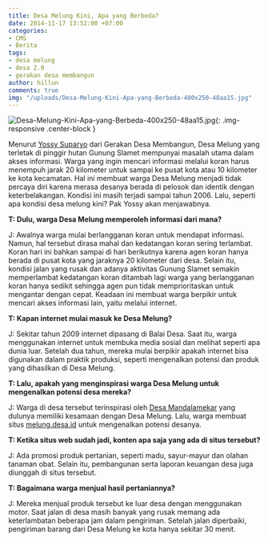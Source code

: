 ```yaml
---
title: Desa Melung Kini, Apa yang Berbeda?
date: 2014-11-17 13:52:00 +07:00
categories:
- CMS
- Berita
tags:
- desa melung
- desa 2.0
- gerakan desa membangun
author: hillun
comments: true
img: "/uploads/Desa-Melung-Kini-Apa-yang-Berbeda-400x250-48aa15.jpg"
---
```


![Desa-Melung-Kini-Apa-yang-Berbeda-400x250-48aa15.jpg](/uploads/Desa-Melung-Kini-Apa-yang-Berbeda-400x250-48aa15.jpg){: .img-responsive .center-block }

Menurut [Yossy Suparyo](http://ciptamedia.org/yossy-suparyo/) dari Gerakan Desa Membangun, Desa Melung yang terletak di pinggir hutan Gunung Slamet mempunyai masalah utama dalam akses informasi. Warga yang ingin mencari informasi melalui koran harus menempuh jarak 20 kilometer untuk sampai ke pusat kota atau 10 kilometer ke kota kecamatan. Hal ini membuat warga Desa Melung menjadi tidak percaya diri karena merasa desanya berada di pelosok dan identik dengan keterbelakangan. Kondisi ini masih terjadi sampai tahun 2006. Lalu, seperti apa kondisi desa melung kini? Pak Yossy akan menjawabnya.

**T: Dulu, warga Desa Melung memperoleh informasi dari mana?**

J: Awalnya warga mulai berlangganan koran untuk mendapat informasi. Namun, hal tersebut dirasa mahal dan kedatangan koran sering terlambat. Koran hari ini bahkan sampai di hari berikutnya karena agen koran hanya berada di pusat kota yang jaraknya 20 kilometer dari desa. Selain itu, kondisi jalan yang rusak dan adanya aktivitas Gunung Slamet semakin memperlambat kedatangan koran ditambah lagi warga yang berlangganan koran hanya sedikit sehingga agen pun tidak memprioritaskan untuk mengantar dengan cepat. Keadaan ini membuat warga berpikir untuk mencari akses informasi lain, yaitu melalui internet.

**T: Kapan internet mulai masuk ke Desa Melung?**

J: Sekitar tahun 2009 internet dipasang di Balai Desa. Saat itu, warga menggunakan internet untuk membuka media sosial dan melihat seperti apa dunia luar. Setelah dua tahun, mereka mulai berpikir apakah internet bisa digunakan dalam praktik produksi, seperti mengenalkan potensi dan produk yang dihasilkan di Desa Melung.

**T: Lalu, apakah yang menginspirasi warga Desa Melung untuk mengenalkan potensi desa mereka?**

J: Warga di desa tersebut terinspirasi oleh [Desa Mandalamekar](http://mandalamekar.desa.id/) yang dulunya memiliki kesamaan dengan Desa Melung. Lalu, warga membuat situs [melung.desa.id](http://melung.desa.id/) untuk mengenalkan potensi desanya.

**T: Ketika situs web sudah jadi, konten apa saja yang ada di situs tersebut?**

J: Ada promosi produk pertanian, seperti madu, sayur-mayur dan olahan tanaman obat. Selain itu, pembangunan serta laporan keuangan desa juga diunggah di situs tersebut.

**T: Bagaimana warga menjual hasil pertaniannya?**

J: Mereka menjual produk tersebut ke luar desa dengan menggunakan motor. Saat jalan di desa masih banyak yang rusak memang ada keterlambatan beberapa jam dalam pengiriman. Setelah jalan diperbaiki, pengiriman barang dari Desa Melung ke kota hanya sekitar 30 menit.